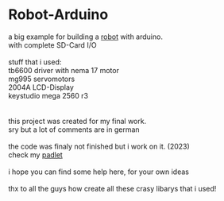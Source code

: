 # Robot-Arduino<br>
a big example for building a [robot](https://youtube.com/shorts/eDm-8F4d0BA) with arduino.<br>
with complete SD-Card I/O <br>
<br>
stuff that i used:<br>
tb6600 driver with nema 17 motor<br>
mg995 servomotors<br>
2004A LCD-Display<br>
keystudio mega 2560 r3<br>
<br>
<br>
this project was created for my final work.<br>
sry but a lot of comments are in german<br>
<br>
the code was finaly not finished but i work on it. (2023)<br>
check my [padlet](https://padlet.com/melatroid/teachable-4-axis-robot-76tei2afyrk9qz5y) <br>
<br>
i hope you can find some help here, for your own ideas<br>
<br>
thx to all the guys how create all these crasy libarys that i used!
